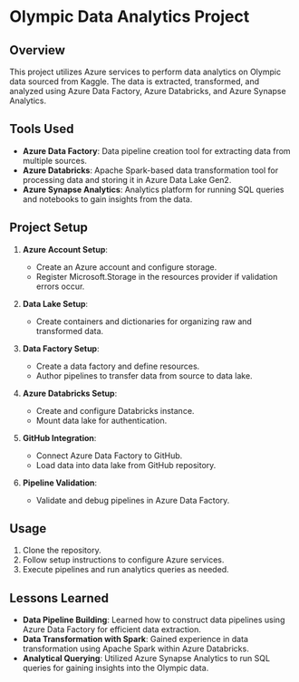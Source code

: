 # Olympic Data Analytics Project

## Overview

This project utilizes Azure services to perform data analytics on Olympic data sourced from Kaggle. The data is extracted, transformed, and analyzed using Azure Data Factory, Azure Databricks, and Azure Synapse Analytics.

## Tools Used

- **Azure Data Factory**: Data pipeline creation tool for extracting data from multiple sources.
- **Azure Databricks**: Apache Spark-based data transformation tool for processing data and storing it in Azure Data Lake Gen2.
- **Azure Synapse Analytics**: Analytics platform for running SQL queries and notebooks to gain insights from the data.

## Project Setup

1. **Azure Account Setup**:
    - Create an Azure account and configure storage.
    - Register Microsoft.Storage in the resources provider if validation errors occur.

2. **Data Lake Setup**:
    - Create containers and dictionaries for organizing raw and transformed data.

3. **Data Factory Setup**:
    - Create a data factory and define resources.
    - Author pipelines to transfer data from source to data lake.

4. **Azure Databricks Setup**:
    - Create and configure Databricks instance.
    - Mount data lake for authentication.

5. **GitHub Integration**:
    - Connect Azure Data Factory to GitHub.
    - Load data into data lake from GitHub repository.

6. **Pipeline Validation**:
    - Validate and debug pipelines in Azure Data Factory.

## Usage

1. Clone the repository.
2. Follow setup instructions to configure Azure services.
3. Execute pipelines and run analytics queries as needed.

## Lessons Learned

- **Data Pipeline Building**: Learned how to construct data pipelines using Azure Data Factory for efficient data extraction.
- **Data Transformation with Spark**: Gained experience in data transformation using Apache Spark within Azure Databricks.
- **Analytical Querying**: Utilized Azure Synapse Analytics to run SQL queries for gaining insights into the Olympic data.


